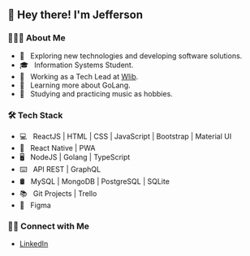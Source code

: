 <h2>👋  Hey there! I'm Jefferson</h2>

<h3>👨🏻‍💻  About Me</h3>

- 🤔 &nbsp; Exploring new technologies and developing software solutions.
- 🎓 &nbsp; Information Systems Student.
- 💼 &nbsp; Working as a Tech Lead at [Wlib](https://www.wlib.com.br/).
- 🌱 &nbsp; Learning more about GoLang.
- 🎸 &nbsp; Studying and practicing music as hobbies.

<h3>🛠  Tech Stack</h3>

- 💻 &nbsp; ReactJS | HTML | CSS | JavaScript | Bootstrap | Material UI
- 📱  &nbsp; React Native | PWA
- 🖥  &nbsp; NodeJS | Golang | TypeScript
- ⌨️ &nbsp; API REST | GraphQL
- 🛢 &nbsp; MySQL | MongoDB | PostgreSQL | SQLite
- 📚 &nbsp; Git Projects | Trello
- 📝 &nbsp; Figma

<h3> 🤝🏻  Connect with Me </h3>

* [LinkedIn](https://www.linkedin.com/in/jefferson-patr%C3%ADcio-03a17b180/)
